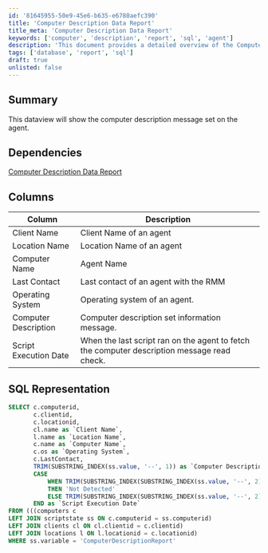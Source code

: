 ```yaml
---
id: '81645955-50e9-45e6-b635-e6780aefc390'
title: 'Computer Description Data Report'
title_meta: 'Computer Description Data Report'
keywords: ['computer', 'description', 'report', 'sql', 'agent']
description: 'This document provides a detailed overview of the Computer Description Data Report, including its dependencies, columns, and SQL representation for fetching computer description messages set on agents within the RMM.'
tags: ['database', 'report', 'sql']
draft: true
unlisted: false
---
```


## Summary

This dataview will show the computer description message set on the agent.

## Dependencies

[Computer Description Data Report](<./Computer Description Data Report.md>)

## Columns

| Column               | Description                                                       |
|----------------------|-------------------------------------------------------------------|
| Client Name          | Client Name of an agent                                           |
| Location Name        | Location Name of an agent                                         |
| Computer Name        | Agent Name                                                       |
| Last Contact         | Last contact of an agent with the RMM                           |
| Operating System     | Operating system of an agent.                                    |
| Computer Description  | Computer description set information message.                     |
| Script Execution Date | When the last script ran on the agent to fetch the computer description message read check. |

## SQL Representation

```sql
SELECT c.computerid,
       c.clientid,
       c.locationid,
       cl.name as `Client Name`, 
       l.name as `Location Name`, 
       c.name as `Computer Name`, 
       c.os as `Operating System`,
       c.LastContact,
       TRIM(SUBSTRING_INDEX(ss.value, '--', 1)) as `Computer Description`,
       CASE 
           WHEN TRIM(SUBSTRING_INDEX(SUBSTRING_INDEX(ss.value, '--', 2), '--', -1)) = ' ' 
           THEN 'Not Detected' 
           ELSE TRIM(SUBSTRING_INDEX(SUBSTRING_INDEX(ss.value, '--', 2), '--', -1)) 
       END as `Script Execution Date`
FROM (((computers c 
LEFT JOIN scriptstate ss ON c.computerid = ss.computerid) 
LEFT JOIN clients cl ON cl.clientid = c.clientid) 
LEFT JOIN locations l ON l.locationid = c.locationid)
WHERE ss.variable = 'ComputerDescriptionReport'
```

